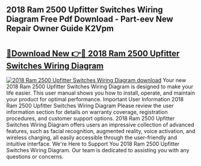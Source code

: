 ## 2018 Ram 2500 Upfitter Switches Wiring Diagram Free Pdf Download - Part-eev New Repair Owner Guide K2Vpm

# <h2><a href="http://dfo2bbm.blite.top/?on=2018+Ram+2500+Upfitter+Switches+Wiring+Diagram">🔗Download New 👉🔴 2018 Ram 2500 Upfitter Switches Wiring Diagram</a></h2>

[![2018 Ram 2500 Upfitter Switches Wiring Diagram download](https://i.imgur.com/lujVjoI.png)](http://dfo2bbm.blite.top/?on=2018+Ram+2500+Upfitter+Switches+Wiring+Diagram)
Your new 2018 Ram 2500 Upfitter Switches Wiring Diagram is designed to make your life easier. This user manual shows you how to install, operate, and maintain your product for optimal performance. Important User Information 2018 Ram 2500 Upfitter Switches Wiring Diagram Please review the user information section for details on warranty coverage, registration procedures, and customer support options. 2018 Ram 2500 Upfitter Switches Wiring Diagram offers users an impressive collection of advanced features, such as facial recognition, augmented reality, voice activation, and wireless charging, all easily accessible through the user-friendly and intuitive interface. We're Here to Support You 2018 Ram 2500 Upfitter Switches Wiring Diagram. Our team is dedicated to assisting you with any questions or concerns.
